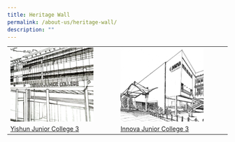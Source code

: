 ```yaml
---
title: Heritage Wall
permalink: /about-us/heritage-wall/
description: ""
---
```

<table>
	<tr>
		<td>
			<a href="/about-us/heritage-wall/yishun-jc/"><img style="width:80%" src="/images/heritagewall1.jpg"></a>
		</td>
		<td>
			<a href="/about-us/heritage-wall/innova-jc/"><img style="width:80%" src="/images/heritagewall2.jpg"></a>
		</td>
	</tr>
  <tr>
		<td>
			<a href="/about-us/heritage-wall/yishun-jc/">Yishun Junior College 3</a>
		</td>
		<td>
			<a href="/about-us/heritage-wall/innova-jc/">Innova Junior College 3</a>
		</td>
	</tr>
</table>